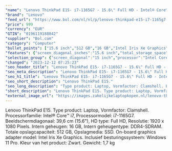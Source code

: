 ```yaml
---
"name": "Lenovo ThinkPad E15- i7-1165G7 - 15.6\" Full HD - Intel® Core™ i7 16 GB DDR4- 512 GB SSD -Windows 11 Pro Zwart- Zakelijk Model - IR CAM - Finger print"
"brand": "Lenovo"
"feed_url": "https://www.bol.com/nl/nl/p/lenovo-thinkpad-e15-i7-1165g7-15-6-full-hd-intel-core-i7-16-gb-ddr4-512-gb-ssd-windows-11-pro-zwart-zakelijk-model-ir-cam-finger-print/9300000085011806"
"price": 999
"currency": "EUR"
"GTIN": "0196119188842"
"supplier": "Bol.com"
"category": "Computer"
"bullet_points": ["15.6 inch","512 GB","16 GB","Intel Iris Xe Graphics","Windows"]
"features": {"screen_diagonal_inches":"15.6 inch","total_storage_space":"512 GB","memory_size":"16 GB","graphics_card":"Intel Iris Xe Graphics","operating_system":"Windows"}
"selection_group": {"screen_diagonal":"15 inch","processor":"Intel Core i7","changed_price_past_3_days":false,"product_family":"Thinkpad"}
"changed": "2023-12-12 07:25:23"
"seo_header_title": "Lenovo ThinkPad E15- i7-1165G7 - 15.6\" Full HD - Intel® Core™ i7 16 GB DDR4- 512 GB SSD -Windows 11 Pro Zwart- Zakelijk Model - IR CAM - Finger print"
"seo_meta_description": "Lenovo ThinkPad E15- i7-1165G7 - 15.6\" Full HD - Intel® Core™ i7 16 GB DDR4- 512 GB SSD -Windows 11 Pro Zwart- Zakelijk Model - IR CAM - Finger print"
"seo_h1_title": "Lenovo ThinkPad E15- i7-1165G7 - 15.6\" Full HD - Intel® Core™ i7 16 GB DDR4- 512 GB SSD -Windows 11 Pro Zwart- Zakelijk Model - IR CAM - Finger print"
"seo_short_description": "Lenovo ThinkPad E15."
"seo_long_description": "Type product: Laptop, Vormfactor: Clamshell. Processorfamilie: Intel® Core™ i7, Processormodel: i7-1165G7. Beeldschermdiagonaal: 39,6 cm (15. 6\"), HD type: Full HD, Resolutie: 1920 x 1080 Pixels. Intern geheugen: 16 GB, Intern geheugentype: DDR4-SDRAM. Totale opslagcapaciteit: 512 GB, Opslagmedia: SSD. On-board graphics adapter model: Intel Iris Xe Graphics. Inclusief besturingssysteem: Windows 11 Pro. Kleur van het product: Zwart. Gewicht: 1,7 kg"
"short_description": "Lenovo ThinkPad E15. Type product: Laptop, Vormfactor: Clamshell. Processorfamilie: Intel® Core™ i7, Processormodel: i7-1165G7. Beeldschermdiagonaal: 39,6 cm (15.6\"), HD type: Full HD, Resolutie: 1920 x 1080 Pixels. Intern geheugen: 16 GB, Intern geheugentype: DDR4-SDRAM. Totale opslagcapaciteit: 512 GB, Opslagmedia: SSD. On-board graphics adapter model: Intel Iris Xe Graphics. Inclusief besturingssysteem: Windows 11 Pro. Kleur van het product: Zwart. Gewicht: 1,7 kg"
"external_image_url": "https://images.zakelijkelaptopkopen.nl/lenovo-thinkpad-e15-i7-1165g7-15-6-full-hd-intel-core-i7-16-gb-ddr4-512-gb-ssd-windows-11-pro-zwart-zakelijk-model-ir-cam-finger-print.webp"
---
```


Lenovo ThinkPad E15. Type product: Laptop, Vormfactor: Clamshell. Processorfamilie: Intel® Core™ i7, Processormodel: i7-1165G7. Beeldschermdiagonaal: 39,6 cm (15.6"), HD type: Full HD, Resolutie: 1920 x 1080 Pixels. Intern geheugen: 16 GB, Intern geheugentype: DDR4-SDRAM. Totale opslagcapaciteit: 512 GB, Opslagmedia: SSD. On-board graphics adapter model: Intel Iris Xe Graphics. Inclusief besturingssysteem: Windows 11 Pro. Kleur van het product: Zwart. Gewicht: 1,7 kg